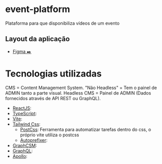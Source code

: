 # event-platform

Plataforma para que disponibiliza vídeos de um evento

## Layout da aplicação
- [Figma ✒️](https://www.figma.com/file/ynfWaHVy1I0GIN5R2n7tHr/Plataforma-de-evento---Ignite-Lab-(Community)?node-id=0%3A1) 

# Tecnologias utilizadas 
 CMS = Content Management System.
 "Não Headless" = Tem o painel de ADMIN tanto a parte visual.
 Headless CMS = Painel de ADMIN (Dados fornecidos através de API REST ou GraphQL).


- [ReactJS]():
- [TypeScript]():
- [Vite]():
- [Tailwind Css]():
  - [PostCss](): Ferramenta para automatizar tarefas dentro do css, o próprio vite utiliza o postcss
  - [Autoprefixer]():
- [GraphCSM](): 
- [GraphQL]():
- [Apollo]():